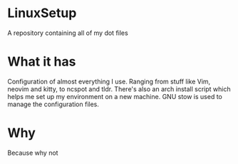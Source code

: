 # LinuxSetup

A repository containing all of my dot files

# What it has

Configuration of almost everything I use. Ranging from stuff like Vim, neovim and kitty, to ncspot and tldr. There's also an arch install script which helps me set up my environment on a new machine. GNU stow is used to manage the configuration files.

# Why

Because why not
